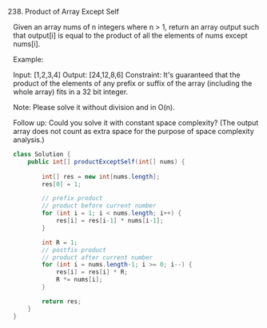 238. Product of Array Except Self

Given an array nums of n integers where n > 1,  return an array output such that output[i] is equal to the product of all the elements of nums except nums[i].

Example:

Input:  [1,2,3,4]
Output: [24,12,8,6]
Constraint: It's guaranteed that the product of the elements of any prefix or suffix of the array (including the whole array) fits in a 32 bit integer.

Note: Please solve it without division and in O(n).

Follow up:
Could you solve it with constant space complexity? (The output array does not count as extra space for the purpose of space complexity analysis.)

```java
class Solution {
    public int[] productExceptSelf(int[] nums) {
    
        int[] res = new int[nums.length];
        res[0] = 1;

        // prefix product
        // product before current number
        for (int i = 1; i < nums.length; i++) {
            res[i] = res[i-1] * nums[i-1];
        }

        int R = 1;
        // postfix product
        // product after current number
        for (int i = nums.length-1; i >= 0; i--) {
            res[i] = res[i] * R;
            R *= nums[i];
        }

        return res;
    }
}
```


